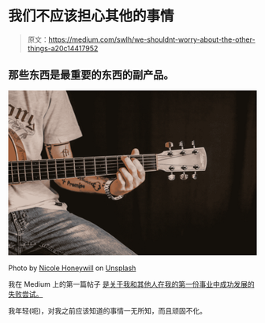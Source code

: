 # 我们不应该担心其他的事情

> 原文：<https://medium.com/swlh/we-shouldnt-worry-about-the-other-things-a20c14417952>

## 那些东西是最重要的东西的副产品。

![](img/ee82b3cb5b89f26a4d9cfd655b977b8f.png)

Photo by [Nicole Honeywill](https://unsplash.com/photos/VYLZfRF1ohw?utm_source=unsplash&utm_medium=referral&utm_content=creditCopyText) on [Unsplash](https://unsplash.com/?utm_source=unsplash&utm_medium=referral&utm_content=creditCopyText)

我在 Medium 上的第一篇帖子 [是关于我和其他人在我的第一份事业中成功发展的失败尝试。](/@keithhortn/how-to-fail-as-a-freelancer-139c9fadb8fc)

我年轻(呃)，对我之前应该知道的事情一无所知，而且顽固不化。